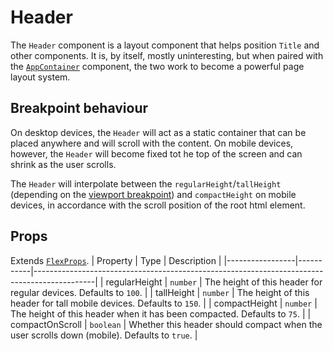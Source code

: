 # Header
The `Header` component is a layout component that helps position `Title` and other components. It is, by itself, mostly uninteresting, but when paired with the [`AppContainer`](./app-container.md) component, the two work to become a powerful page layout system.


## Breakpoint behaviour
On desktop devices, the `Header` will act as a static container that can be placed anywhere and will scroll with the content. On mobile devices, however, the `Header` will become fixed tot he top of the screen and can shrink as the user scrolls.

The `Header` will interpolate between the `regularHeight`/`tallHeight` (depending on the [viewport breakpoint](../../core/breakpoints.md)) and `compactHeight` on mobile devices, in accordance with the scroll position of the root html element.


## Props
Extends [`FlexProps`](./flex.md).
| Property        | Type      | Description                                                                                 |
|-----------------|-----------|---------------------------------------------------------------------------------------------|
| regularHeight   | `number`  | The height of this header for regular devices. Defaults to `100`.                           |
| tallHeight      | `number`  | The height of this header for tall mobile devices. Defaults to `150`.                       |
| compactHeight   | `number`  | The height of this header when it has been compacted. Defaults to `75`.                     |
| compactOnScroll | `boolean` | Whether this header should compact when the user scrolls down (mobile). Defaults to `true`. |